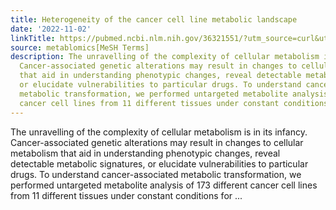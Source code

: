 ```yaml
---
title: Heterogeneity of the cancer cell line metabolic landscape
date: '2022-11-02'
linkTitle: https://pubmed.ncbi.nlm.nih.gov/36321551/?utm_source=curl&utm_medium=rss&utm_campaign=pubmed-2&utm_content=1Zkrxt7ktlCbHBXEV3v65xxSnkSWNsJ1A6Fq3gBniKhGfIUslK&fc=20210907212339&ff=20221103214016&v=2.17.8
source: metablomics[MeSH Terms]
description: The unravelling of the complexity of cellular metabolism is in its infancy.
  Cancer-associated genetic alterations may result in changes to cellular metabolism
  that aid in understanding phenotypic changes, reveal detectable metabolic signatures,
  or elucidate vulnerabilities to particular drugs. To understand cancer-associated
  metabolic transformation, we performed untargeted metabolite analysis of 173 different
  cancer cell lines from 11 different tissues under constant conditions for ...
---
```

The unravelling of the complexity of cellular metabolism is in its infancy. Cancer-associated genetic alterations may result in changes to cellular metabolism that aid in understanding phenotypic changes, reveal detectable metabolic signatures, or elucidate vulnerabilities to particular drugs. To understand cancer-associated metabolic transformation, we performed untargeted metabolite analysis of 173 different cancer cell lines from 11 different tissues under constant conditions for ...